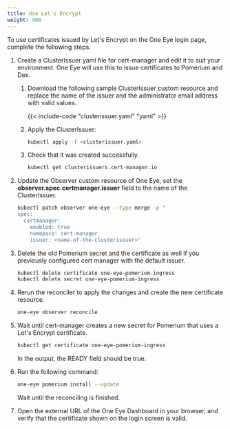 ```yaml
---
title: Use Let's Encrypt
weight: 400
---
```


To use certificates issued by Let's Encrypt on the One Eye login page, complete the following steps.

1. Create a ClusterIssuer yaml file for cert-manager and edit it to suit your environment. One Eye will use this to issue certificates to Pomerium and Dex.
    1. Download the following sample ClusterIssuer custom resource and replace the name of the issuer and the administrator email address with valid values.

        {{< include-code "clusterissuer.yaml" "yaml" >}}

    1. Apply the ClusterIssuer:

        ```bash
        kubectl apply -f <clusterissuer.yaml>
        ```

    1. Check that it was created successfully.

        ```bash
        kubectl get clusterissuers.cert-manager.io
        ```

1. Update the Observer custom resource of One Eye, set the **observer.spec.certmanager.issuer** field to the name of the ClusterIssuer.

    ```bash
    kubectl patch observer one-eye --type merge -p "
    spec:
      certmanager:
        enabled: true
        namepace: cert-manager
        issuer: <name-of-the-clusterissuer>"
    ```

1. Delete the old Pomerium secret and the certificate as well if you previously configured cert manager with the default issuer.

    ```bash
    kubectl delete certificate one-eye-pomerium-ingress
    kubectl delete secret one-eye-pomerium-ingress
    ```

1. Rerun the reconciler to apply the changes and create the new certificate resource.

    ```bash
    one-eye observer reconcile
    ```

1. Wait until cert-manager creates a new secret for Pomerium that uses a Let's Encrypt certificate.

    ```bash
    kubectl get certificate one-eye-pomerium-ingress
    ```

    In the output, the READY field should be true.

1. Run the following command:

    ```bash
    one-eye pomerium install --update
    ```

    Wait until the reconciling is finished.

1. Open the external URL of the One Eye Dashboard in your browser, and verify that the certificate shown on the login screen is valid.
